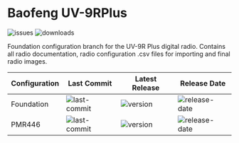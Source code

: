 # Baofeng UV-9RPlus

![issues](https://img.shields.io/github/issues/SamuelNetherway460/Baofeng-UV-9RPlus)
![downloads](https://img.shields.io/github/downloads/SamuelNetherway460/Baofeng-UV-9RPlus/total)

Foundation configuration branch for the UV-9R Plus digital radio. Contains all radio documentation, radio configuration .csv files for importing and final radio images.

| Configuration | Last Commit | Latest Release | Release Date |
| ------------- | ----------- | -------------- | ------------ |
| Foundation    | ![last-commit](https://img.shields.io/github/last-commit/SamuelNetherway460/Baofeng-UV-9RPlus/Config-Foundation) | ![version](https://img.shields.io/github/v/release/SamuelNetherway460/Baofeng-UV-9RPlus?sort=semver) | ![release-date](https://img.shields.io/github/release-date/SamuelNetherway460/Baofeng-UV-9RPlus) |
| PMR446        | ![last-commit](https://img.shields.io/github/last-commit/SamuelNetherway460/Baofeng-UV-9RPlus/Config-PMR446) | ![version](https://img.shields.io/github/v/release/SamuelNetherway460/Baofeng-UV-9RPlus?sort=semver) | ![release-date](https://img.shields.io/github/release-date/SamuelNetherway460/Baofeng-UV-9RPlus) |
